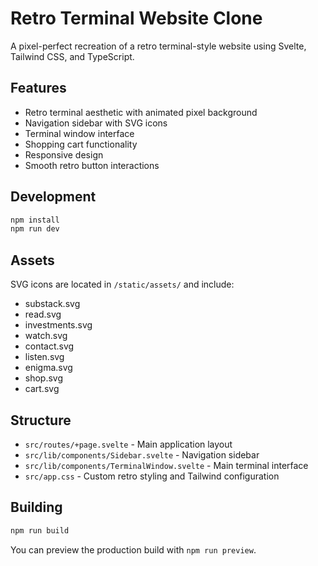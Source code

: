 # Retro Terminal Website Clone

A pixel-perfect recreation of a retro terminal-style website using Svelte, Tailwind CSS, and TypeScript.

## Features

- Retro terminal aesthetic with animated pixel background
- Navigation sidebar with SVG icons
- Terminal window interface
- Shopping cart functionality
- Responsive design
- Smooth retro button interactions

## Development

```bash
npm install
npm run dev
```

## Assets

SVG icons are located in `/static/assets/` and include:
- substack.svg
- read.svg
- investments.svg
- watch.svg
- contact.svg
- listen.svg
- enigma.svg
- shop.svg
- cart.svg

## Structure

- `src/routes/+page.svelte` - Main application layout
- `src/lib/components/Sidebar.svelte` - Navigation sidebar
- `src/lib/components/TerminalWindow.svelte` - Main terminal interface
- `src/app.css` - Custom retro styling and Tailwind configuration

## Building

```sh
npm run build
```

You can preview the production build with `npm run preview`.
